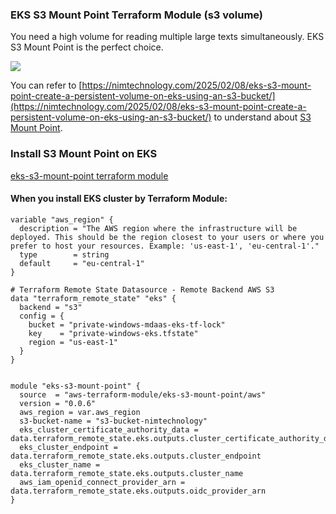 ### EKS S3 Mount Point Terraform Module (s3 volume)

You need a high volume for reading multiple large texts simultaneously. EKS S3 Mount Point is the perfect choice.

![](https://nimtechnology.com/wp-content/uploads/2025/02/image-2.png)

You can refer to [https://nimtechnology.com/2025/02/08/eks-s3-mount-point-create-a-persistent-volume-on-eks-using-an-s3-bucket/](https://nimtechnology.com/2025/02/08/eks-s3-mount-point-create-a-persistent-volume-on-eks-using-an-s3-bucket/) to understand about [S3 Mount Point](https://nimtechnology.com/2025/02/08/eks-s3-mount-point-create-a-persistent-volume-on-eks-using-an-s3-bucket/).

### Install S3 Mount Point on EKS

[eks-s3-mount-point terraform module](https://registry.terraform.io/modules/aws-terraform-module/eks-s3-mount-point/aws/latest)

#### When you install EKS cluster by Terraform Module:

```hcl
variable "aws_region" {
  description = "The AWS region where the infrastructure will be deployed. This should be the region closest to your users or where you prefer to host your resources. Example: 'us-east-1', 'eu-central-1'."
  type        = string
  default     = "eu-central-1"
}

# Terraform Remote State Datasource - Remote Backend AWS S3
data "terraform_remote_state" "eks" {
  backend = "s3"
  config = {
    bucket = "private-windows-mdaas-eks-tf-lock"
    key    = "private-windows-eks.tfstate"
    region = "us-east-1"
  }
}


module "eks-s3-mount-point" {
  source  = "aws-terraform-module/eks-s3-mount-point/aws"
  version = "0.0.6"
  aws_region = var.aws_region
  s3-bucket-name = "s3-bucket-nimtechnology"
  eks_cluster_certificate_authority_data = data.terraform_remote_state.eks.outputs.cluster_certificate_authority_data
  eks_cluster_endpoint = data.terraform_remote_state.eks.outputs.cluster_endpoint
  eks_cluster_name = data.terraform_remote_state.eks.outputs.cluster_name
  aws_iam_openid_connect_provider_arn = data.terraform_remote_state.eks.outputs.oidc_provider_arn
}
```